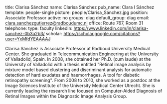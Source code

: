 title: Clarisa Sánchez
name: Clarisa Sánchez
pub_name: Clara I Sánchez
template: people-single
picture: people/Clarisa_Sánchez.jpg
position: Associate Professor
active: no
groups: diag
default_group: diag
email: clara.sanchezgutierrez@radboudumc.nl
office: Route 767, Room 31
telephone:
type: faculty
linkedin: https://www.linkedin.com/in/clarisa-sanchez-0b3a2b3/
scholar: https://scholar.google.com/citations?user=YxMfdYEAAAAJ

Clarisa Sánchez is Associate Professor at Radboud University Medical Center. She graduated in Telecommunication Engineering at the University of Valladolid, Spain. In 2008, she obtained her Ph.D. (cum laude) at the University of Valladolid with a thesis entitled "Retinal image analysis by mixture model based clustering and discriminant analysis for automatic detection of hard exudates and haemorrhages. A tool for diabetic retinopathy screening". From 2008 to 2010, she worked as a postdoc at the Image Sciences Institute of the University Medical Center Utrecht. She is currently leading the research line focused on Computer-Aided Diagnosis of Retinal Images within the Diagnostic Image Analysis Group.
